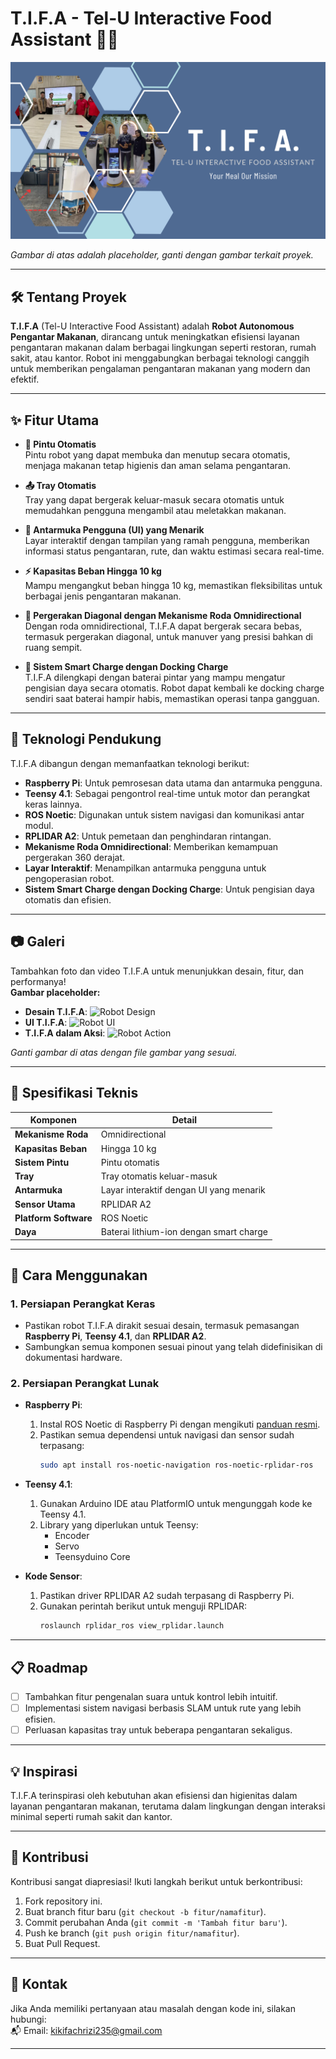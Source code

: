 # T.I.F.A - Tel-U Interactive Food Assistant 🚚🍱  

![Code Banner](./documentation/umum/TIFA.png)

*Gambar di atas adalah placeholder, ganti dengan gambar terkait proyek.*

---

## 🛠️ Tentang Proyek  
**T.I.F.A** (Tel-U Interactive Food Assistant) adalah **Robot Autonomous Pengantar Makanan**, dirancang untuk meningkatkan efisiensi layanan pengantaran makanan dalam berbagai lingkungan seperti restoran, rumah sakit, atau kantor. Robot ini menggabungkan berbagai teknologi canggih untuk memberikan pengalaman pengantaran makanan yang modern dan efektif.

---

## ✨ Fitur Utama  

- **🚪 Pintu Otomatis**  
  Pintu robot yang dapat membuka dan menutup secara otomatis, menjaga makanan tetap higienis dan aman selama pengantaran.  

- **📤 Tray Otomatis**  
  Tray yang dapat bergerak keluar-masuk secara otomatis untuk memudahkan pengguna mengambil atau meletakkan makanan.  

- **🎨 Antarmuka Pengguna (UI) yang Menarik**  
  Layar interaktif dengan tampilan yang ramah pengguna, memberikan informasi status pengantaran, rute, dan waktu estimasi secara real-time.  

- **⚡ Kapasitas Beban Hingga 10 kg**  
  Mampu mengangkut beban hingga 10 kg, memastikan fleksibilitas untuk berbagai jenis pengantaran makanan.  

- **🔄 Pergerakan Diagonal dengan Mekanisme Roda Omnidirectional**  
  Dengan roda omnidirectional, T.I.F.A dapat bergerak secara bebas, termasuk pergerakan diagonal, untuk manuver yang presisi bahkan di ruang sempit.  

- **🔋 Sistem Smart Charge dengan Docking Charge**  
  T.I.F.A dilengkapi dengan baterai pintar yang mampu mengatur pengisian daya secara otomatis. Robot dapat kembali ke docking charge sendiri saat baterai hampir habis, memastikan operasi tanpa gangguan.  

---

## 🔧 Teknologi Pendukung  

T.I.F.A dibangun dengan memanfaatkan teknologi berikut:  
- **Raspberry Pi**: Untuk pemrosesan data utama dan antarmuka pengguna.  
- **Teensy 4.1**: Sebagai pengontrol real-time untuk motor dan perangkat keras lainnya.  
- **ROS Noetic**: Digunakan untuk sistem navigasi dan komunikasi antar modul.  
- **RPLIDAR A2**: Untuk pemetaan dan penghindaran rintangan.  
- **Mekanisme Roda Omnidirectional**: Memberikan kemampuan pergerakan 360 derajat.  
- **Layar Interaktif**: Menampilkan antarmuka pengguna untuk pengoperasian robot.  
- **Sistem Smart Charge dengan Docking Charge**: Untuk pengisian daya otomatis dan efisien.  

---

## 📷 Galeri  

Tambahkan foto dan video T.I.F.A untuk menunjukkan desain, fitur, dan performanya!  
**Gambar placeholder:**  
- **Desain T.I.F.A**: ![Robot Design](./assets/robot_design.png)  
- **UI T.I.F.A**: ![Robot UI](./assets/robot_ui.png)  
- **T.I.F.A dalam Aksi**: ![Robot Action](./assets/robot_action.png)  

*Ganti gambar di atas dengan file gambar yang sesuai.*

---

## 📐 Spesifikasi Teknis  

| **Komponen**            | **Detail**                               |  
|--------------------------|------------------------------------------|  
| **Mekanisme Roda**       | Omnidirectional                         |  
| **Kapasitas Beban**      | Hingga 10 kg                            |  
| **Sistem Pintu**         | Pintu otomatis                          |  
| **Tray**                 | Tray otomatis keluar-masuk              |  
| **Antarmuka**            | Layar interaktif dengan UI yang menarik |  
| **Sensor Utama**         | RPLIDAR A2                              |  
| **Platform Software**    | ROS Noetic                              |  
| **Daya**                 | Baterai lithium-ion dengan smart charge |  

---

## 🚀 Cara Menggunakan  

### 1. Persiapan Perangkat Keras  
- Pastikan robot T.I.F.A dirakit sesuai desain, termasuk pemasangan **Raspberry Pi**, **Teensy 4.1**, dan **RPLIDAR A2**.  
- Sambungkan semua komponen sesuai pinout yang telah didefinisikan di dokumentasi hardware.  

### 2. Persiapan Perangkat Lunak  
- **Raspberry Pi**:  
  1. Instal ROS Noetic di Raspberry Pi dengan mengikuti [panduan resmi](http://wiki.ros.org/noetic/Installation).  
  2. Pastikan semua dependensi untuk navigasi dan sensor sudah terpasang:
     ```bash
     sudo apt install ros-noetic-navigation ros-noetic-rplidar-ros
     ```

- **Teensy 4.1**:  
  1. Gunakan Arduino IDE atau PlatformIO untuk mengunggah kode ke Teensy 4.1.  
  2. Library yang diperlukan untuk Teensy:
     - Encoder
     - Servo
     - Teensyduino Core  

- **Kode Sensor**:  
  1. Pastikan driver RPLIDAR A2 sudah terpasang di Raspberry Pi.  
  2. Gunakan perintah berikut untuk menguji RPLIDAR:  
     ```bash
     roslaunch rplidar_ros view_rplidar.launch
     ```

---

## 📋 Roadmap  

- [ ] Tambahkan fitur pengenalan suara untuk kontrol lebih intuitif.  
- [ ] Implementasi sistem navigasi berbasis SLAM untuk rute yang lebih efisien.  
- [ ] Perluasan kapasitas tray untuk beberapa pengantaran sekaligus.  

---

## 💡 Inspirasi  

T.I.F.A terinspirasi oleh kebutuhan akan efisiensi dan higienitas dalam layanan pengantaran makanan, terutama dalam lingkungan dengan interaksi minimal seperti rumah sakit dan kantor.

---

## 🤝 Kontribusi  

Kontribusi sangat diapresiasi! Ikuti langkah berikut untuk berkontribusi:  

1. Fork repository ini.  
2. Buat branch fitur baru (`git checkout -b fitur/namafitur`).  
3. Commit perubahan Anda (`git commit -m 'Tambah fitur baru'`).  
4. Push ke branch (`git push origin fitur/namafitur`).  
5. Buat Pull Request.  

---

## 📧 Kontak  

Jika Anda memiliki pertanyaan atau masalah dengan kode ini, silakan hubungi:  
📬 Email: [kikifachrizi235@gmail.com](mailto:kikifachrizi235@gmail.com)  

---
